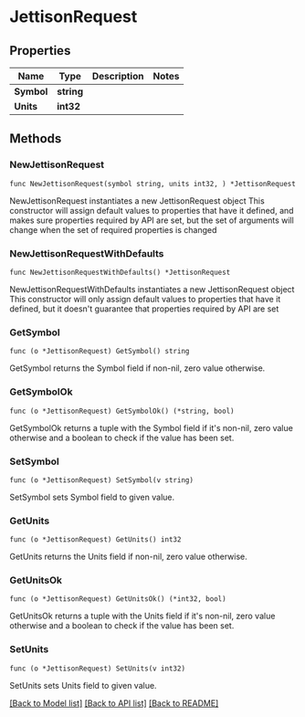 # JettisonRequest

## Properties

Name | Type | Description | Notes
------------ | ------------- | ------------- | -------------
**Symbol** | **string** |  | 
**Units** | **int32** |  | 

## Methods

### NewJettisonRequest

`func NewJettisonRequest(symbol string, units int32, ) *JettisonRequest`

NewJettisonRequest instantiates a new JettisonRequest object
This constructor will assign default values to properties that have it defined,
and makes sure properties required by API are set, but the set of arguments
will change when the set of required properties is changed

### NewJettisonRequestWithDefaults

`func NewJettisonRequestWithDefaults() *JettisonRequest`

NewJettisonRequestWithDefaults instantiates a new JettisonRequest object
This constructor will only assign default values to properties that have it defined,
but it doesn't guarantee that properties required by API are set

### GetSymbol

`func (o *JettisonRequest) GetSymbol() string`

GetSymbol returns the Symbol field if non-nil, zero value otherwise.

### GetSymbolOk

`func (o *JettisonRequest) GetSymbolOk() (*string, bool)`

GetSymbolOk returns a tuple with the Symbol field if it's non-nil, zero value otherwise
and a boolean to check if the value has been set.

### SetSymbol

`func (o *JettisonRequest) SetSymbol(v string)`

SetSymbol sets Symbol field to given value.


### GetUnits

`func (o *JettisonRequest) GetUnits() int32`

GetUnits returns the Units field if non-nil, zero value otherwise.

### GetUnitsOk

`func (o *JettisonRequest) GetUnitsOk() (*int32, bool)`

GetUnitsOk returns a tuple with the Units field if it's non-nil, zero value otherwise
and a boolean to check if the value has been set.

### SetUnits

`func (o *JettisonRequest) SetUnits(v int32)`

SetUnits sets Units field to given value.



[[Back to Model list]](../README.md#documentation-for-models) [[Back to API list]](../README.md#documentation-for-api-endpoints) [[Back to README]](../README.md)


